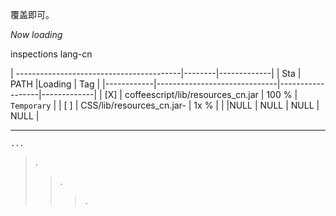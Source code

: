 覆盖即可。

_Now loading_  


inspections lang-cn 


| -----------------------------------------|--------|-------------|
| Sta |               PATH                 |Loading |     Tag     |
|------------|------------------------------|------------------|-------------|
| [X] | coffeescript/lib/resources_cn.jar  | 100 %  | `Temporary` |
| [ ] | CSS/lib/resources_cn.jar-          |  1x %  |             |
|NULL |             NULL                   |  NULL  |    NULL     |

----


```
...
```

> .
>> .
>>> .


